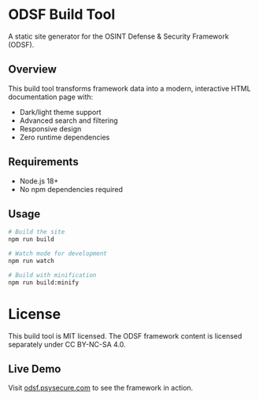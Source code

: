 # ODSF Build Tool

A static site generator for the OSINT Defense & Security Framework (ODSF).

## Overview

This build tool transforms framework data into a modern, interactive HTML documentation page with:
- Dark/light theme support
- Advanced search and filtering
- Responsive design
- Zero runtime dependencies

## Requirements

- Node.js 18+
- No npm dependencies required

## Usage

```bash
# Build the site
npm run build

# Watch mode for development
npm run watch

# Build with minification
npm run build:minify
```

# License

This build tool is MIT licensed. The ODSF framework content is licensed separately under CC BY-NC-SA 4.0.

## Live Demo

Visit [odsf.psysecure.com](https://odsf.psysecure.com) to see the framework in action.